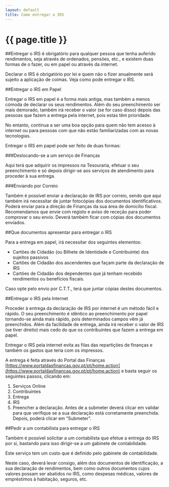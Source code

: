 ```yaml
---
layout: default
title: Como entregar o IRS
---
```


# {{ page.title }}

##Entregar o IRS é obrigatório para qualquer pessoa que tenha auferido rendimentos, seja através de ordenados, pensões, etc., e existem duas formas de o fazer, ou em papel ou através da internet.

Declarar o IRS é obrigatório por lei e quem não o fizer anualmente será sujeito a aplicação de coimas. Veja como pode entregar o IRS.

##Entregar o IRS em Papel

Entregar o IRS em papel é a forma mais antiga, mas também a menos cómoda de declarar os seus rendimentos.
Além do seu preenchimento ser mais demorado, também irá receber o valor (se for caso disso) depois das pessoas que fazem a entrega pela internet, pois estas têm prioridade.

No entanto, continua a ser uma boa opção para quem não tem acesso à internet ou para pessoas com que não estão familiarizadas com as novas tecnologias.

Entregar o IRS em papel pode ser feito de duas formas:

###Deslocando-se a um serviço de Finanças

Aqui terá que adquirir os impressos na Tesouraria, efetuar o seu preenchimento e só depois dirigir-se aos serviços de atendimento para proceder à sua entrega.

###Enviando por Correio

Também é possível enviar a declaração de IRS por correio, sendo que aqui também irá necessitar de juntar fotocópias dos documentos identificativos. Poderá enviar para a direção de Finanças da sua área de domicílio fiscal. Recomendamos que envie com registo e aviso de receção para poder comprovar o seu envio. Deverá também ficar com cópias dos documentos enviados.

##Que documentos apresentar para entregar o IRS

Para a entrega em papel, irá necessitar dos seguintes elementos:

* Cartões de Cidadão (ou Bilhete de Identidade e Contribuinte) dos sujeitos passivos
* Cartões de Cidadão dos ascendentes que façam parte da declaração de IRS
* Cartões de Cidadão dos dependentes que já tenham recebido rendimentos ou benefícios fiscais.

Caso opte pelo envio por C.T.T., terá que juntar cópias destes documentos.

##Entregar o IRS pela Internet

Proceder à entrega da declaração de IRS por internet é um método fácil e rápido. O seu preenchimento é idêntico ao preenchimento por papel tornando-se ainda mais rápido, pois determinados campos vêm já preenchidos.
Além da facilidade de entrega, ainda irá receber o valor de IRS (se tiver direito) mais cedo do que os contribuintes que fazem a entrega em papel.

Entregar o IRS pela internet evita as filas das repartições de finanças e também os gastos que teria com os impressos.

A entrega é feita através do Portal das Finanças [https://www.portaldasfinancas.gov.pt/pt/home.action](https://www.portaldasfinancas.gov.pt/pt/home.action) e basta seguir os seguintes passos, clicando em:

1. Serviços Online
2. Contribuintes
3. Entrega
4. IRS
5. Preencher a declaração. Antes de a submeter deverá clicar em validar para que verifique se a sua declaração está corretamente preenchida. Depois, poderá clicar em “Submeter”.

##Pedir a um contabilista para entregar o IRS

Também é possível solicitar a um contabilista que efetue a entrega do IRS por si, bastando para isso dirigir-se a um gabinete de contabilidade.

Este serviço tem um custo que é definido pelo gabinete de contabilidade.

Neste caso, deverá levar consigo, além dos documentos de identificação, a sua declaração de rendimentos, bem como outros documentos cujos valores possam ser abatidos no IRS, como despesas médicas, valores de empréstimos à habitação, seguros, etc.
